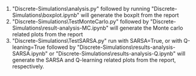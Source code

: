 
1. "Discrete-Simulations\analysis.py" followed by running "Discrete-Simulations\boxplot.ipynb" will generate the boxplt from the report
2. "Discrete-Simulations\TestMonteCarlo.py" followed by "Discrete-Simulations\result-analysis-MC.ipynb" will generate the Monte carlo related plots from the report
3. "Discrete-Simulations\TestSARSA.py" run with SARSA=True, or with Q-leaning=True followed by "Discrete-Simulations\results-analysis-SARSA.ipynb" or "Discrete-Simulations\results-analysis-Q.ipynb"
 will generate the SARSA and Q-learning related plots from the report, respectively.
